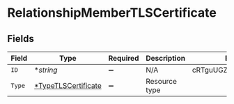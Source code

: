 # RelationshipMemberTLSCertificate


## Fields

| Field                                                            | Type                                                             | Required                                                         | Description                                                      | Example                                                          |
| ---------------------------------------------------------------- | ---------------------------------------------------------------- | ---------------------------------------------------------------- | ---------------------------------------------------------------- | ---------------------------------------------------------------- |
| `ID`                                                             | **string*                                                        | :heavy_minus_sign:                                               | N/A                                                              | cRTguUGZzb2W9Euo4moOr                                            |
| `Type`                                                           | [*TypeTLSCertificate](../../models/shared/typetlscertificate.md) | :heavy_minus_sign:                                               | Resource type                                                    |                                                                  |